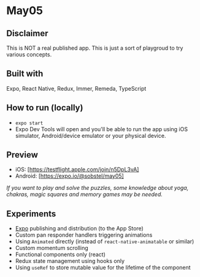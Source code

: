 # May05

## Disclaimer

This is NOT a real published app. This is just a sort of playgroud to try various concepts.

## Built with

Expo, React Native, Redux, Immer, Remeda, TypeScript

## How to run (locally)

- `expo start`
- Expo Dev Tools will open and you'll be able to run the app using iOS simulator,
  Android/device emulator or your physical device.

## Preview

- iOS: [https://testflight.apple.com/join/n5DpL3vA]
- Android: [https://expo.io/@sobstel/may05]

_If you want to play and solve the puzzles, some knowledge about yoga, chakras,
magic squares and memory games may be needed._

## Experiments

- [Expo](https://expo.io/) publishing and distribution (to the App Store)
- Custom pan responder handlers triggering animations
- Using `Animated` directly (instead of `react-native-animatable` or similar)
- Custom momentum scrolling
- Functional components only (react)
- Redux state management using hooks only
- Using `useRef` to store mutable value for the lifetime of the component
